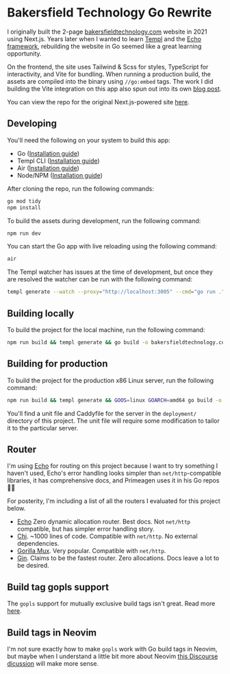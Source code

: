# Bakersfield Technology Go Rewrite

I originally built the 2-page [bakersfieldtechnology.com](https://bakersfieldtechnology.com) website in 2021 using Next.js. Years later when I wanted to learn [Templ](https://templ.guide/) and the [Echo framework](https://echo.labstack.com/), rebuilding the website in Go seemed like a great learning opportunity.

On the frontend, the site uses Tailwind & Scss for styles, TypeScript for interactivity, and Vite for bundling. When running a production build, the assets are compiled into the binary using `//go:embed` tags. The work I did building the Vite integration on this app also spun out into its own [blog post](https://dev.to/tylerlwsmith/build-a-vite-5-backend-integration-with-flask-jch).

You can view the repo for the original Next.js-powered site [here](https://github.com/tylerlwsmith/bakersfieldtechnology.com).

## Developing

You'll need the following on your system to build this app:

- Go ([Installation guide](https://go.dev/doc/install))
- Templ CLI ([Installation guide](https://templ.guide/quick-start/installation))
- Air ([Installation guide](https://github.com/cosmtrek/air))
- Node/NPM ([Installation guide](https://nodejs.org/en/download))

After cloning the repo, run the following commands:

```sh
go mod tidy
npm install
```

To build the assets during development, run the following command:

```sh
npm run dev
```

You can start the Go app with live reloading using the following command:

```sh
air
```

The Templ watcher has issues at the time of development, but once they are resolved the watcher can be run with the following command:

```sh
templ generate --watch --proxy="http://localhost:3005" --cmd="go run ."
```

## Building locally

To build the project for the local machine, run the following command:

```sh
npm run build && templ generate && go build -o bakersfieldtechnology.com
```

## Building for production

To build the project for the production x86 Linux server, run the following command:

```sh
npm run build && templ generate && GOOS=linux GOARCH=amd64 go build -o bakersfieldtechnology.com
```

You'll find a unit file and Caddyfile for the server in the `deployment/` directory of this project. The unit file will require some modification to tailor it to the particular server.

## Router

I'm using [Echo](https://echo.labstack.com/) for routing on this project because I want to try something I haven't used, Echo's error handling looks simpler than `net/http`-compatible libraries, it has comprehensive docs, and Primeagen uses it in his Go repos 🤷‍♂️

For posterity, I'm including a list of all the routers I evaluated for this project below.

- [Echo](https://echo.labstack.com/) Zero dynamic allocation router. Best docs. Not `net/http` compatible, but has simpler error handling story.
- [Chi](https://go-chi.io/#/). ~1000 lines of code. Compatible with `net/http`. No external dependencies.
- [Gorilla Mux](https://github.com/gorilla/mux). Very popular. Compatible with `net/http`.
- [Gin](https://gin-gonic.com/). Claims to be the fastest router. Zero allocations. Docs leave a lot to be desired.

## Build tag gopls support

The `gopls` support for mutually exclusive build tags isn't great. Read more [here](https://github.com/golang/go/issues/29202).

## Build tags in Neovim

I'm not sure exactly how to make `gopls` work with Go build tags in Neovim, but maybe when I understand a little bit more about Neovim [this Discourse dicussion](https://neovim.discourse.group/t/gopls-settings-buildflags/790/10) will make more sense.
